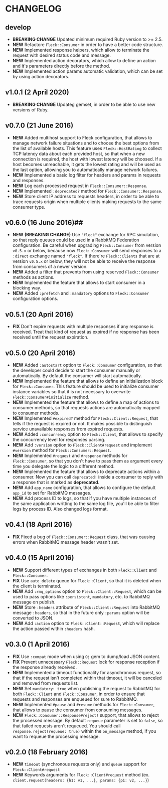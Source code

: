 # CHANGELOG #

## develop ##

- **BREAKING CHANGE** Updated minimum required Ruby version to >= 2.5.
- **NEW** Refactore `Fleck::Consumer` in order to have a better code structure.
- **NEW** Implemented response helpers, which allow to terminate the request with desired status code and message.
- **NEW** Implemented action decorators, which allow to define an action and it's parameters directly before the method.
- **NEW** Implemented action params automatic validation, which can be set by using action decorators.

## v1.0.1 (2 April 2020) ##

- **BREAKING CHANGE** Updateg gemset, in order to be able to use new versions of Ruby.

## v0.7.0 (21 June 2016) ##

- **NEW** Added multihost support to Fleck configuration, that allows to manage network failure situations and to choose the best options from the list of available hosts.
          This feature uses `Fleck::HostRating` to collect TCP latency data about each provided host, so that when a new connection is required, the host with lowest latency
          will be choosed. If a host becomes unreachable, it gets the lowest rating and will be used as the last option, allowing you to automatically manage network failures.
- **NEW** Implemented a basic log filter for headers and params in requests and responses.
- **NEW** Log each processed request in `Fleck::Consumer::Response`.
- **NEW** Implemented `:deprecated?` method for `Fleck::Consumer::Response`.
- **NEW** Store client IP address to requests headers, in order to be able to trace requests origin when multiple clients making requests to the same consumer type.

## v0.6.0 (16 June 2016)##

- **NEW** __(BREAKING CHANGE)__ Use `"fleck"` exchange for RPC simulation, so that reply queues could be used in a RabbitMQ Federation configuration.
          Be careful when upgrading `Fleck::Consumer` from version `v0.5.x` or below, because now `Fleck::Consumer` will send responses to a `:direct` exchange
          named `"fleck"`. If there're `Fleck::Clients` that are at version `v0.5.x` or below, they will not be able to receive the response from consumers of a
          newer version.
- **NEW** Added a filter that prevents from using reserved `Fleck::Consumer` methods as actions.
- **NEW** Implemented the feature that allows to start consumer in a blocking way.
- **NEW** Added `:prefetch` and `:mandatory` options to `Fleck::Consumer` configuration options.

## v0.5.1 (20 April 2016) ##

- **FIX** Don't expire requests with multiple responses if any response is received. Treat that kind of request as expired if no response has been received
          until the request expiration.

## v0.5.0 (20 April 2016) ##

- **NEW** Added `:autostart` option to `Fleck::Consumer` configuration, so that the developer could decide to start the consumer manually or automatically. By default
          the consumer will start automatically.
- **NEW** Implemented the feature that allows to define an initialization block for `Fleck::Consumer`. This feature should be used to initialize consumer instance
          variables so that it is not necessary to overwrite `Fleck::Consumer#initialize` method.
- **NEW** Implemented the feature that allows to define a map of actions to consumer methods, so that requests actions are automatically mapped to
          consumer methods.
- **NEW** Implemented `#expired?` method for `Fleck::Client::Request`, that tells if the request is expired or not. It makes possible to
          distinguish service unavailable responses from expired requests.
- **NEW** Added `:concurrency` option to `Fleck::Client`, that allows to specify the concurrency level for responses parsing.
- **NEW** Add `:version` option to `Fleck::Client#request` and implement `#version` method for `Fleck::Consumer::Request`.
- **NEW** Implemented `#request` and `#response` methods for `Fleck::Consumer`, so that you don't have to pass them as argument every time you
          delegate the logic to a different method.
- **NEW** Implemented the feature that allows to deprecate actions within a consumer. Now you can call `deprecated!` inside a consumer to
          reply with a response that is marked as **deprecated**.
- **NEW** Add `app_name` configuration, that allows to configure the default `app_id` to set for RabbitMQ messages.
- **NEW** Add process ID to logs, so that if you have multiple instances of the same application writting to the same log file, you'll be able to filter logs by process ID. Also changed logs format.

## v0.4.1 (18 April 2016) ##

- **FIX** Fixed a bug of `Fleck::Consumer::Request` class, that was causing errors when RabbitMQ message header wasn't set.

## v0.4.0 (15 April 2016) ##

- **NEW** Support different types of exchanges in both `Fleck::Client` and `Fleck::Consumer`.
- **FIX** Use `auto_delete` queue for `Fleck::Client`, so that it is deleted when the client is terminated.
- **NEW** Add `:rmq_options` option to `Fleck::Client::Request`, which can be used to pass options like `:persistent`, `mandatory`, etc.
          to RabbitMQ message on publish.
- **NEW** Store `:headers` attribute of `Fleck::Client::Request` into RabbitMQ message `:headers`, so that in the future only
          `:params` option will be converted to JSON.
- **NEW** Add `:action` option to `Fleck::Client::Request`, which will replace the action passed within `:headers` hash.

## v0.3.0 (1 April 2016) ##

- **FIX** Use `:compat` mode when using `Oj` gem to dump/load JSON content.
- **FIX** Prevent unnecessary `Fleck::Request` lock for response reception if the response already received.
- **NEW** Implemented a timeout functionality for asynchronous request, so that if the request isn't completed within that timeout, it will be canceled and removed from
          requests list.
- **NEW** Set `mandatory: true` when publishing the request to RabbitMQ for both `Fleck::Client` and `Fleck::Consumer`, in order to ensure that requests and responses
          are enqueued for sure to RabbitMQ.
- **NEW** Implemented `#pause` and `#resume` methods for `Fleck::Consumer`, that allows to pause the consumer from consuming messages.
- **NEW** `Fleck::Consumer::Response#reject!` support, that allows to reject the processed message. By default `requeue` parameter is set to `false`, so that
          failed requests aren't requeued. You should call `response.reject(requeue: true)` within the `on_message` method, if you want to requeue the processing
          message.

## v0.2.0 (18 February 2016) ##

- **NEW** `timeout` (synchronous requests only) and `queue` support for `Fleck::Client#request`
- **NEW** Keywords arguments for `Fleck::Client#request` method (ex. `client.request(headers: {h1: v1, ...}, params: {p1: v2, ...}`)
